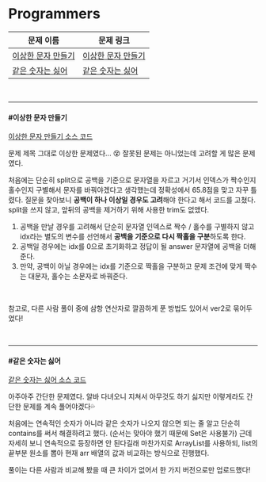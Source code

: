# Programmers

| 문제 이름                                 | 문제 링크                                                    |
| ----------------------------------------- | ------------------------------------------------------------ |
| [이상한 문자 만들기](#이상한-문자-만들기) | [이상한 문자 만들기](https://programmers.co.kr/learn/courses/30/lessons/12930) |
| [같은 숫자는 싫어](#같은-숫자는-싫어)     | [같은 숫자는 싫어](https://programmers.co.kr/learn/courses/30/lessons/12906) |

<br>

<hr>

#### #이상한 문자 만들기

[이상한 문자 만들기 소스 코드](https://github.com/hjyeon-n/Algorithm_study/tree/master/Programmers/2020.12/%EC%9D%B4%EC%83%81%ED%95%9C%20%EB%AC%B8%EC%9E%90%20%EB%A7%8C%EB%93%A4%EA%B8%B0)

문제 제목 그대로 이상한 문제였다... 😵 잘못된 문제는 아니었는데 고려할 게 많은 문제였다.

처음에는 단순히 split으로 공백을 기준으로 문자열을 자르고 거기서 인덱스가 짝수인지 홀수인지 구별해서 문자를 바꿔야겠다고 생각했는데 정확성에서 65.8점을 맞고 자꾸 틀렸다. 질문을 찾아보니 **공백이 하나 이상일 경우도 고려**해야 한다고 해서 코드를 고쳤다. split을 쓰지 않고, 앞뒤의 공백을 제거하기 위해 사용한 trim도 없앴다.

1. 공백을 만날 경우를 고려해서 단순히 문자열 인덱스로 짝수 / 홀수를 구별하지 않고 idx라는 별도의 변수를 선언해서 **공백을 기준으로 다시 짝홀을 구분**하도록 한다.
2. 공백일 경우에는 idx를 0으로 초기화하고 정답이 될 answer 문자열에 공백을 더해준다.
3. 만약, 공백이 아닐 경우에는 idx를 기준으로 짝홀을 구분하고 문제 조건에 맞게 짝수는 대문자, 홀수는 소문자로 바꿔준다.

<br>

참고로, 다른 사람 풀이 중에 삼항 연산자로 깔끔하게 푼 방법도 있어서 ver2로 묶어두었다!

<br>

<hr>

#### #같은 숫자는 싫어

[같은 숫자는 싫어 소스 코드](https://github.com/hjyeon-n/Algorithm_study/blob/master/Programmers/2020.12/%EA%B0%99%EC%9D%80%20%EC%88%AB%EC%9E%90%EB%8A%94%20%EC%8B%AB%EC%96%B4.java)

아주아주 간단한 문제였다. 알바 다녀오니 지쳐서 아무것도 하기 싫지만 이렇게라도 간단한 문제를 계속 풀어야겠다💦

처음에는 연속적인 숫자가 아니라 같은 숫자가 나오지 않으면 되는 줄 알고 단순히 contains를 써서 해결하려고 했다. (순서는 맞아야 했기 때문에 Set은 사용불가) 근데 자세히 보니 연속적으로 등장하면 안 된다길래 마찬가지로 ArrayList를 사용하되, list의 끝부분 원소를 뽑아 현재 arr 배열의 값과 비교하는 방식으로 진행했다.

풀이는 다른 사람과 비교해 봤을 때 큰 차이가 없어서 한 가지 버전으로만 업로드했다!